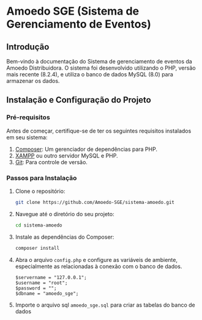 # Amoedo SGE (Sistema de Gerenciamento de Eventos)

## Introdução

Bem-vindo à documentação do Sistema de gerenciamento de eventos da Amoedo Distribuidora.  O sistema foi desenvolvido utilizando o PHP, versão mais recente (8.2.4), e utiliza o banco de dados MySQL (8.0) para armazenar os dados.

## Instalação e Configuração do Projeto

### Pré-requisitos

Antes de começar, certifique-se de ter os seguintes requisitos instalados em seu sistema:

1. [Composer](https://getcomposer.org/): Um gerenciador de dependências para PHP.
2. [XAMPP](https://www.apachefriends.org/index.html) ou outro servidor MySQL e PHP.
3. [Git](https://git-scm.com/downloads): Para controle de versão.

### Passos para Instalação

1. Clone o repositório:

    ```bash
    git clone https://github.com/Amoedo-SGE/sistema-amoedo.git
    ```

2. Navegue até o diretório do seu projeto:

    ```bash
    cd sistema-amoedo
    ```
    
3. Instale as dependências do Composer:

    ```bash
    composer install
    ```

4.  Abra o arquivo `config.php` e configure as variáveis de ambiente, especialmente as relacionadas à conexão com o banco de dados.

       ```dotenv
      $servername = "127.0.0.1";
      $username = "root";
      $password = "";
      $dbname = "amoedo_sge";
       ```
       
5. Importe o arquivo sql `amoedo_sge.sql` para criar as tabelas do banco de dados
